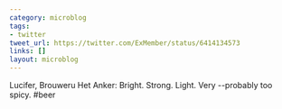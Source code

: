 ```yaml
---
category: microblog
tags:
- twitter
tweet_url: https://twitter.com/ExMember/status/6414134573
links: []
layout: microblog
---
```

Lucifer, Brouweru Het Anker: Bright. Strong. Light. Very --probably too spicy. #beer
